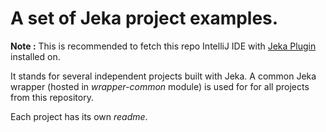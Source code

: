 # A set of Jeka project examples.

__Note :__ This is recommended to fetch this repo IntelliJ IDE with [Jeka Plugin](https://plugins.jetbrains.com/plugin/13489-jeka) installed on.

It stands for several independent projects built with Jeka. 
A common Jeka wrapper (hosted in _wrapper-common_ module) is used for for all projects from this repository.

Each project has its own *readme*.

